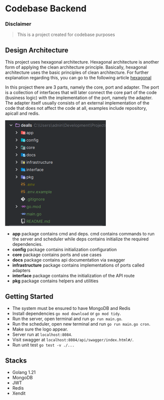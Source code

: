 # Codebase Backend

### Disclaimer

> This is a project created for codebase purposes

## Design Architecture

This project uses hexagonal architecture. Hexagonal architecture is another form of applying the clean architecture principle. 
Basically, hexagonal architecture uses the basic principles of clean architecture. For further explanation 
regarding this, you can go to the following article [hexagonal](https://herbertograca.com/2017/11/16/explicit-architecture-01-ddd-hexagonal-onion-clean-cqrs-how-i-put-it-all-together/)

In this project there are 3 parts, namely the core, port and adapter. The port is a collection of interfaces that 
will later connect the core part of the code (business logic) with the implementation of the port, namely the adapter.
The adapter itself usually consists of an external implementation of the code that does not affect the code at all,
examples include repository, apicall and redis.

![img.png](img.png)

- **app** package contains cmd and deps. cmd contains commands to run the server and scheduler while deps contains initialize the required dependencies.
- **config** package contains initialization configuration
- **core** package contains ports and use cases
- **docs** package contains api documentation via swagger
- **infrastructure** package contains implementations of ports called adapters
- **interface**  package contains the initialization of the API route
- **pkg** package contains helpers and utilities

## Getting Started

- The system must be ensured to have MongoDB and Redis
- Install dependencies ```go mod download``` or ```go mod tidy```.
- Run the server, open terminal and run ```go run main.go```.
- Run the scheduler, open new terminal and run ```go run main.go cron```.
- Make sure the logo appear.
- Server run at ```localhost:8084```.
- Visit swagger at ```localhost:8084/api/swagger/index.html#/```.
- Run unit test ```go test -v ./...```


## Stacks

- Golang 1.21
- MongoDB
- JWT
- Redis
- Xendit
